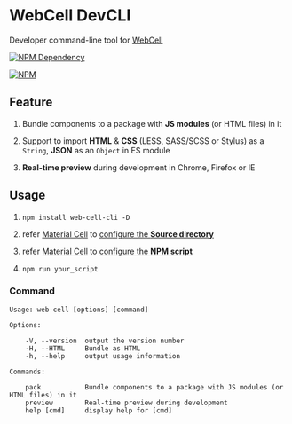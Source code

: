 # WebCell DevCLI

Developer command-line tool for [WebCell](https://web-cell.tk/)

[![NPM Dependency](https://david-dm.org/EasyWebApp/DevCLI.svg)](https://david-dm.org/EasyWebApp/DevCLI)

[![NPM](https://nodei.co/npm/web-cell-cli.png?downloads=true&downloadRank=true&stars=true)](https://nodei.co/npm/web-cell-cli/)



## Feature

 1. Bundle components to a package with **JS modules** (or HTML files) in it

 2. Support to import **HTML** & **CSS** (LESS, SASS/SCSS or Stylus) as a `String`, **JSON** as an `Object` in ES module

 3. **Real-time preview** during development in Chrome, Firefox or IE



## Usage

 1. `npm install web-cell-cli -D`

 2. refer [Material Cell][1] to [configure the **Source directory**](https://github.com/EasyWebApp/material-cell/blob/master/package.json#L24)

 3. refer [Material Cell][1] to [configure the **NPM script**](https://github.com/EasyWebApp/material-cell/blob/master/package.json#L29)

 4. `npm run your_script`



### Command

    Usage: web-cell [options] [command]

    Options:

        -V, --version  output the version number
        -H, --HTML     Bundle as HTML
        -h, --help     output usage information

    Commands:

        pack           Bundle components to a package with JS modules (or HTML files) in it
        preview        Real-time preview during development
        help [cmd]     display help for [cmd]



[1]: https://github.com/EasyWebApp/material-cell "Offical component library of WebCell (based on Material Design lite v1.3)"
